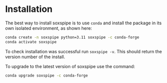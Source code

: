 # Installation

The best way to install soxspipe is to use `conda` and install the package in its own isolated environment, as shown here:

``` bash
conda create -n soxspipe python=3.11 soxspipe -c conda-forge
conda activate soxspipe
```

To check installation was successful run `soxspipe -v`. This should return the version number of the install.

To upgrade to the latest version of soxspipe use the command:

``` bash
conda upgrade soxspipe -c conda-forge
```
